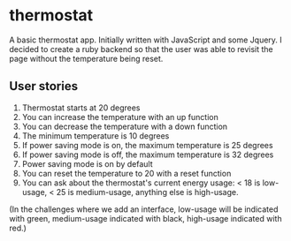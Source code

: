 # thermostat

A basic thermostat app. Initially written with JavaScript and some Jquery. I decided to create a ruby backend so that the user was able to revisit the page without the temperature being reset.

## User stories ##

1. Thermostat starts at 20 degrees
2. You can increase the temperature with an up function
3. You can decrease the temperature with a down function
4. The minimum temperature is 10 degrees
5. If power saving mode is on, the maximum temperature is 25 degrees
6. If power saving mode is off, the maximum temperature is 32 degrees
7. Power saving mode is on by default
8. You can reset the temperature to 20 with a reset function
9. You can ask about the thermostat's current energy usage: < 18 is low-usage, < 25 is medium-usage, anything else is high-usage.


(In the challenges where we add an interface, low-usage will be indicated with green, medium-usage indicated with black, high-usage indicated with red.)
